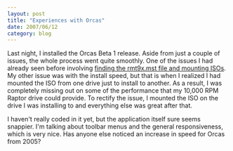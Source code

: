 ```yaml
---
layout: post
title: "Experiences with Orcas"
date: 2007/06/12
category: blog
---
```


Last night, I installed the Orcas Beta 1 release. Aside from just a couple of issues, the whole process went quite smoothly. One of the issues I had already seen before involving [finding the rmt9x.mst file and mounting ISOs](/blog/2006/10/09/fun-with-isos-and-vista-rc2/). My other issue was with the install speed, but that is when I realized I had mounted the ISO from one drive just to install to another. As a result, I was completely missing out on some of the performance that my 10,000 RPM Raptor drive could provide. To rectify the issue, I mounted the ISO on the drive I was installing to and everything else was great after that. 

I haven't really coded in it yet, but the application itself sure seems snappier. I'm talking about toolbar menus and the general responsiveness, which is very nice. Has anyone else noticed an increase in speed for Orcas from 2005?

